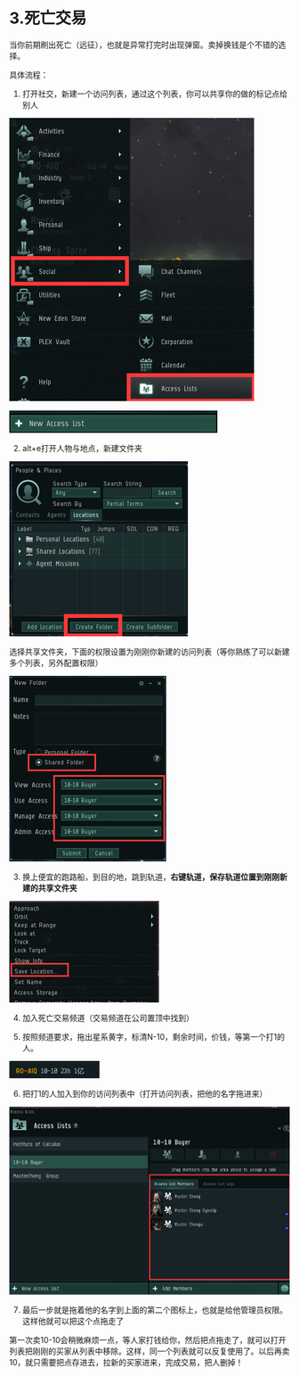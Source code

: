 # 3.死亡交易

当你前期刷出死亡（远征），也就是异常打完时出现弹窗。卖掉换钱是个不错的选择。 

具体流程： 

1.  打开社交，新建一个访问列表，通过这个列表，你可以共享你的做的标记点给别人

![](../.gitbook/assets/accesslist.png)

         

![](../.gitbook/assets/newlist.png)

2.  alt+e打开人物与地点，新建文件夹

![](../.gitbook/assets/createfolder.png)

选择共享文件夹，下面的权限设置为刚刚你新建的访问列表（等你熟练了可以新建多个列表，另外配置权限）

![](../.gitbook/assets/configfolder.png)

3.  换上便宜的跑路船，到目的地，跳到轨道，**右键轨道，**保存轨道位置到刚刚新建的**共享文件夹**

![](../.gitbook/assets/savelocation.png)

4.  加入死亡交易频道（交易频道在公司置顶中找到） 

5.  按照频道要求，拖出星系黄字，标清N-10，剩余时间，价钱，等第一个打1的人。

![](../.gitbook/assets/sell.png)

6.  把打1的人加入到你的访问列表中（打开访问列表，把他的名字拖进来）

![](../.gitbook/assets/adduser.png)

7.   最后一步就是拖着他的名字到上面的第二个图标上，也就是给他管理员权限。这样他就可以把这个点拖走了



第一次卖10-10会稍微麻烦一点，等人家打钱给你，然后把点拖走了，就可以打开列表把刚刚的买家从列表中移除。这样，同一个列表就可以反复使用了。以后再卖10，就只需要把点存进去，拉新的买家进来，完成交易，把人删掉！

